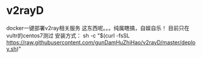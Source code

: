 # v2rayD
docker一键部署v2ray相关服务
这东西呢。。。纯属瞎搞，自娱自乐！
目前只在vultr的centos7测过
安装方式： sh -c "$(curl -fsSL https://raw.githubusercontent.com/gunDamHuZhiHao/v2rayD/master/deploy.sh)"
